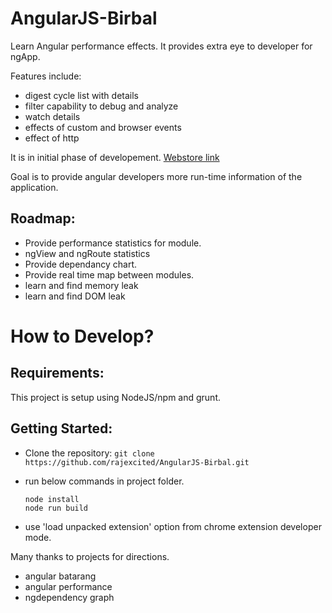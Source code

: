 # AngularJS-Birbal
Learn Angular performance effects. It provides extra eye to developer for ngApp.

Features include:
  - digest cycle list with details
  - filter capability to debug and analyze
  - watch details
  - effects of custom and browser events 
  - effect of http

It is in initial phase of developement.
[Webstore link](https://chrome.google.com/webstore/detail/lpgcgfldhlpcekibknamgefpbifakkai)

Goal is to provide angular developers more run-time information of the application.

## Roadmap:
  - Provide performance statistics for module.
  - ngView and ngRoute statistics
  - Provide dependancy chart.
  - Provide real time map between modules.
  - learn and find memory leak
  - learn and find DOM leak

# How to Develop?

## Requirements:
This project is setup using NodeJS/npm and grunt. 
## Getting Started:
  - Clone the repository: ``` git clone https://github.com/rajexcited/AngularJS-Birbal.git ``` 
  - run below commands in project folder.
  
      ```    
      node install
      node run build
      ```

  - use 'load unpacked extension' option from chrome extension developer mode.
  
Many thanks to projects for directions.
- angular batarang
- angular performance
- ngdependency graph
